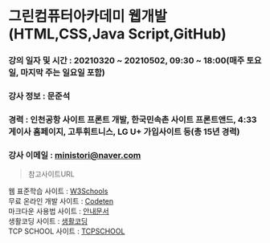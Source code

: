 # 그린컴퓨터아카데미 웹개발(HTML,CSS,Java Script,GitHub)
### 강의 일자 및 시간 : 20210320 ~ 20210502, 09:30 ~ 18:00(매주 토요일, 마지막 주는 일요일 포함)

### 강사 정보 : 문준석
### 경력 : 인천공항 사이트 프론트 개발, 한국민속촌 사이트 프론트앤드, 4:33 게이사 홈페이지, 고투휘트니스, LG U+ 가입사이트 등(총 15년 경력)
### 강사 이메일 : ministori@naver.com

> 참고사이트URL

웹 표준학습 사이트 : [W3Schools](https://www.w3schools.com/)<br/>
무료 온라인 개발 사이트 : [Codeten](https://codepen.io/knyttneve/pen/abBraRB)  
마크다운 사용법 사이트 : [안내문서](https://gist.github.com/ihoneymon/652be052a0727ad59601)<br/>
생활코딩 사이트 : [생활코딩](https://opentutorials.org/course/1)<br/>
TCP SCHOOL 사이트 : [TCPSCHOOL](http://tcpschool.com/)<br/>
